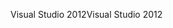 <span data-ttu-id="510d4-101">Visual Studio 2012</span><span class="sxs-lookup"><span data-stu-id="510d4-101">Visual Studio 2012</span></span>